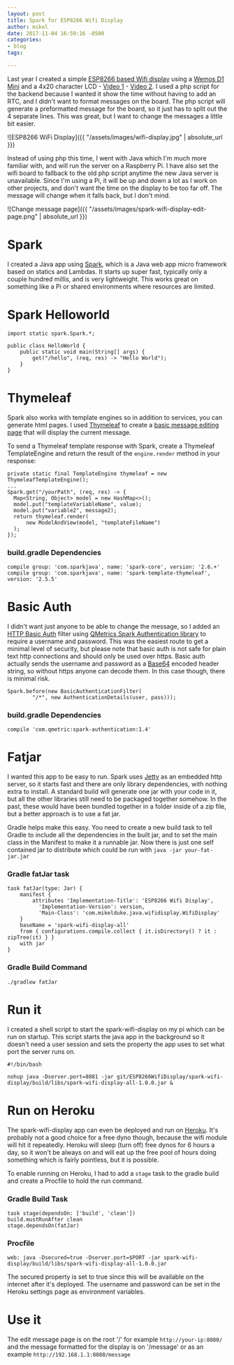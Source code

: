 ```yaml
---
layout: post
title: Spark for ESP8266 Wifi Display
author: mikel
date: 2017-11-04 16:59:16 -0500
categories:
- blog
tags:

---
```

Last year I created a simple [ESP8266 based Wifi display](https://github.com/mikelduke/ESP8266WifiDisplay) 
using a [Wemos D1 Mini](https://wiki.wemos.cc/products:d1:d1_mini) 
and a 4x20 character LCD - [Video 1](https://www.youtube.com/watch?v=VcFI91r2zU4) - 
[Video 2](https://www.youtube.com/watch?v=3_Nw7txMv6E). I used a php script for the backend because I wanted it show 
the time without having to add an RTC, and I didn't want to format messages on the board. The php script will
generate a preformatted message for the board, so it just has to split out the 4 separate lines. This was great, but I want 
to change the messages a little bit easier. 

![ESP8266 WiFi Display]({{ "/assets/images/wifi-display.jpg" | absolute_url }})

Instead of using php this time, I went with Java which I'm much more familiar with, and will run the server on a 
Raspberry Pi. I have also set the wifi board to fallback to the old php script anytime the new Java server is unavailable.
Since I'm using a Pi, it will be up and down a lot as I work on other projects, and don't want the time on the display 
to be too far off. The message will change when it falls back, but I don't mind.

![Change message page]({{ "/assets/images/spark-wifi-display-edit-page.png" | absolute_url }})

# Spark
I created a Java app using [Spark](http://sparkjava.com), which is a Java web app micro framework based on statics and 
Lambdas. It starts up super fast, typically only a couple hundred millis, and is very lightweight. This works great on
something like a Pi or shared environments where resources are limited.

# Spark Helloworld
```
import static spark.Spark.*;

public class HelloWorld {
    public static void main(String[] args) {
        get("/hello", (req, res) -> "Hello World");
    }
}
```

# Thymeleaf

Spark also works with template engines so in addition to services, you can generate html pages. 
I used [Thymeleaf](http://www.thymeleaf.org/) to create a 
[basic message editing page](https://github.com/mikelduke/ESP8266WifiDisplay/blob/master/spark-wifi-display/src/main/resources/templates/editMessage.html) 
that will display the current message. 

To send a Thymeleaf template response with Spark, create a Thymeleaf TemplateEngine 
and return the result of the ```engine.render``` method in your response:
```
private static final TemplateEngine thymeleaf = new ThymeleafTemplateEngine();
...
Spark.get("/yourPath", (req, res) -> {
  Map<String, Object> model = new HashMap<>();
  model.put("templateVariableName", value);
  model.put("variable2", message2);
  return thymeleaf.render(
      new ModelAndView(model, "templateFileName")
  );
});
```
### build.gradle Dependencies
```
compile group: 'com.sparkjava', name: 'spark-core', version: '2.6.+'
compile group: 'com.sparkjava', name: 'spark-template-thymeleaf', version: '2.5.5'
```

# Basic Auth
I didn't want just anyone to be able to change the message, so I added an [HTTP Basic Auth](https://en.wikipedia.org/wiki/Basic_access_authentication) filter
using [QMetrics Spark Authentication library](https://github.com/qmetric/spark-authentication) to require 
a username and password. This was the easiest route to get a minimal level of security, but please note that 
basic auth is not safe for plain text http connections and should only be used over https. Basic auth actually sends the
username and password as a [Base64](https://en.wikipedia.org/wiki/Base64) encoded header string, so without 
https anyone can decode them. In this case though, there is minimal risk.

```
Spark.before(new BasicAuthenticationFilter(
		"/*", new AuthenticationDetails(user, pass)));
```
### build.gradle Dependencies
```
compile 'com.qmetric:spark-authentication:1.4'
```

# Fatjar
I wanted this app to be easy to run. Spark uses [Jetty](https://www.eclipse.org/jetty/) as an embedded 
http server, so it starts fast and there are only library dependencies, with nothing extra to install. 
A standard build will generate one jar with your code in it, but all the other libraries still
need to be packaged together somehow. In the past, these would have been bundled together in a folder 
inside of a zip file, but a better approach is to use a fat jar. 

Gradle helps make this easy. You need to create a new build task to tell Gradle to include all the 
dependencies in the built jar, and to set the main class in the Manifest to make it a runnable 
jar. Now there is just one self contained jar to distribute which could be run with ```java -jar your-fat-jar.jar```

### Gradle fatJar task
```
task fatJar(type: Jar) {
	manifest {
        attributes 'Implementation-Title': 'ESP8266 Wifi Display',
          'Implementation-Version': version,
          'Main-Class': 'com.mikelduke.java.wifidisplay.WifiDisplay'
    }
    baseName = 'spark-wifi-display-all'
    from { configurations.compile.collect { it.isDirectory() ? it : zipTree(it) } }
    with jar
}
```

### Gradle Build Command 
```./gradlew fatJar```

# Run it
I created a shell script to start the spark-wifi-display on my pi which can be run on startup. This script 
starts the java app in the background so it doesn't need a user session and sets the property the app uses 
to set what port the server runs on.
```
#!/bin/bash

nohup java -Dserver.port=8081 -jar git/ESP8266WifiDisplay/spark-wifi-display/build/libs/spark-wifi-display-all-1.0.0.jar &
```

# Run on Heroku
The spark-wifi-display app can even be deployed and run on [Heroku](https://heroku.com). It's probably not a good choice for a 
free dyno though, because the wifi module will hit it repeatedly. Heroku will sleep (turn off) free dynos for 6 hours a day, so it 
won't be always on and will eat up the free pool of hours doing something which is fairly pointless, but it is possible.

To enable running on Heroku, I had to add a ```stage``` task to the gradle build and create a Procfile to hold the run command.

### Gradle Build Task
```
task stage(dependsOn: ['build', 'clean'])
build.mustRunAfter clean
stage.dependsOn(fatJar)
```

### Procfile
```
web: java -Dsecured=true -Dserver.port=$PORT -jar spark-wifi-display/build/libs/spark-wifi-display-all-1.0.0.jar
```

The secured property is set to true since this will be available on the internet after it's deployed. The username and 
password can be set in the Heroku settings page as environment variables.

# Use it
The edit message page is on the root '/' for example ```http://your-ip:8080/``` and the message formatted for the 
display is on '/message' or as an example ```http://192.168.1.1:8080/message```
